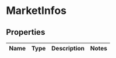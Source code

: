 
# MarketInfos

## Properties
Name | Type | Description | Notes
------------ | ------------- | ------------- | -------------



